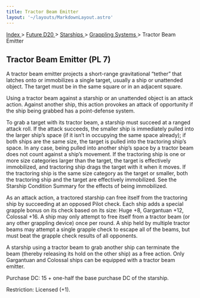 ```yaml
---
title: Tractor Beam Emitter
layout: '~/layouts/MarkdownLayout.astro'
---
```


[ Index ](/) > [ Future D20 ](/future.d20.srd) > [ Starships ](/future.d20.srd/starships) > [ Grappling Systems ](/future.d20.srd/starships/grappling) > Tractor Beam Emitter

##  Tractor Beam Emitter (PL 7)

A tractor beam emitter projects a short-range gravitational “tether” that
latches onto or immobilizes a single target, usually a ship or unattended
object. The target must be in the same square or in an adjacent square.

Using a tractor beam against a starship or an unattended object is an attack
action. Against another ship, this action provokes an attack of opportunity if
the ship being grabbed has a point-defense system.

To grab a target with its tractor beam, a starship must succeed at a ranged
attack roll. If the attack succeeds, the smaller ship is immediately pulled
into the larger ship’s space (if it isn’t in occupying the same space
already); if both ships are the same size, the target is pulled into the
tractoring ship’s space. In any case, being pulled into another ship’s space
by a tractor beam does not count against a ship’s movement. If the tractoring
ship is one or more size categories larger than the target, the target is
effectively immobilized, and tractoring ship drags the target with it when it
moves. If the tractoring ship is the same size category as the target or
smaller, both the tractoring ship and the target are effectively immobilized.
See the Starship Condition Summary for the effects of being immobilized.

As an attack action, a tractored starship can free itself from the tractoring
ship by succeeding at an opposed Pilot check. Each ship adds a special grapple
bonus on its check based on its size: Huge +8, Gargantuan +12, Colossal +16. A
ship may only attempt to free itself from a tractor beam (or any other
grappling device) once per round. A ship held by multiple tractor beams may
attempt a single grapple check to escape all of the beams, but must beat the
grapple check results of all opponents.

A starship using a tractor beam to grab another ship can terminate the beam
(thereby releasing its hold on the other ship) as a free action. Only
Gargantuan and Colossal ships can be equipped with a tractor beam emitter.

Purchase DC: 15 + one-half the base purchase DC of the starship.

Restriction: Licensed (+1).

